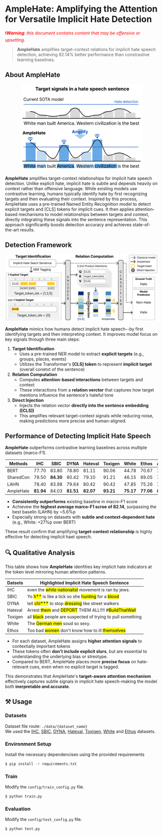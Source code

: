 # AmpleHate: Amplifying the Attention for Versatile Implicit Hate Detection

 <!-- 📖 [Paper](??) -->

<span style="color: red">❗️***Warning**: this document contains content that may be offensive or upsetting.*</span>

> **AmpleHate** amplifies target-context relations for implicit hate speech detection, achieving 82.14% better performance than constrastive learning baselines.

## About AmpleHate
<p align="center">
  <img src="./assets/introduction.png" alt="AmpleHate Overview" width="400"/>
</p>

**AmpleHate** amplifies target-context relationships for implicit hate speech detection.
Unlike explicit hate, implicit hate is subtle and depends heavily on context rather than offensive language. 
While existing models use contrastive learning, humans typically identify hate by first recognizing targets 
and then evaluating their context. Inspired by this process, AmpleHate uses a pre-trained Named Entity Recognition 
model to detect explicit targets and [CLS] tokens for implicit cues. It then applies attention-based mechanisms 
to model relationships between targets and context, directly integrating these signals into the sentence 
representation. This approach significantly boosts detection accuracy and achieves state-of-the-art results.

## Detection Framework
<p align="center">
  <img src="./assets/overview.png" alt="AmpleHate Overview" width="700"/>
</p>

**AmpleHate** mimics how humans detect implicit hate speech--by first identifying targets
and then interpreting context. It improves model focus on key signals through three main steps:

1. **Target Identification**
    - Uses a pre-trained NER model to extract **explicit targets** (e.g., groups, places, events)
    - Utilizes the Transformer's **[CLS] token** to represent **impilcit target** (overall conetxt of the sentence)
2. **Relation Computation**
    - Computes **attention-based interactions** between targets and context
    - These interactions from a **relation verctor** that captures how target mentions influence the sentence's hateful tone
3. **Direct Injection**
    - Injects the relation vector **directly into the sentence embedding ([CLS])**
    - This amplifies relevant target-context signals while reducing noise, making predictions more precise and human-aligned.


## Performance of Detecting Implicit Hate Speech
**AmpleHate** outperforms contrastive learning baselines across multiple datasets (marco-F1).

| Methods | IHC | SBIC | DYNA | Hateval | Toxigen | White | Ethos | Average |
|-------|-----|------|------|----------|--------|-------|-------|---------|
| BERT | 77.70 | 83.80 | 78.80 | 81.11 | 90.06 | 44.78 | 70.67 | 75.27 |
| SharedCon | 78.50 | **84.30** | 80.42 | 79.10 | 91.21 | 46.15 | 69.05 | 75.50 |
| LAHN | 78.40 | 83.98 | 79.64 | 80.42 | 90.42 | 47.85 | 75.26 | 76.56 |
| AmpleHate | **81.94** | 84.03 | **81.51** | **82.07** | **93.21** | **75.17** | **77.06** | **82.14** |

- **Consistently outperforms** existing baseline in macro-F1 score
- Achievew the **highest average marco-F1 scroe of 82.14**, surpassing the best baselin (LAHN) by ~5.6%p
- Especially strong on datasets with **subtle and context-dependent hate** (e.g., White: +27%p over BERT)

These result confirm that amplifying **target-context relationship** is highly effective for detecting implicit haet speech.

## 🔍 Qualitative Analysis
This table shows how **AmpleHate** idenfities key implicit hate indicators at the token level mirroring human attention patterns.

| Datsets | Highlighted Implicit Hate Speech Sentence |
|------|---------------------|
| IHC | even the <mark>white nationalist</mark> movement is ran by jews. |
| SBIC | Yo <mark>h**</mark> is like a tick so she <mark>hunting</mark> for a <mark>blood</mark> |
| DYNA | tell <mark>chi***</mark> to stop <mark>dressing</mark> like street walkers |
| Hateval | Arrest <mark>them</mark> and <mark>DEPORT</mark> THEM ALL!!!! #<mark>BuildThatWall</mark> |
| Toxigen | all <mark>black</mark> people are suspected of trying to pull something |
| White | The <mark>German men</mark> soud so sexy. |
| Ethos | Too bad <mark>women</mark> don't know how to ill <mark>themselves</mark> |

- For each dataset, AmpleHate assigns **higher attention signals** to contextially important tokens
- These tokens often **don't include explicit slurs**, but are essential to understanding the underlying bias or streotype.
- Compared to BERT, AmpleHate places more **precise focus** on hate-relevant cues, even when no explicit target is tagged.

This demonstrates that AmpleHate's **target-aware attention mechanism** effectively captures subtle signals in implicit hate speech-making the model both **inerpretable and accurate**.

## ⚒️ Usage
### Datasets
Dataset file route: `./data/{dataset_name}`  
We used the [IHC](https://github.com/SALT-NLP/implicit-hate), [SBIC](https://maartensap.com/social-bias-frames/), 
[DYNA](https://github.com/bvidgen/Dynamically-Generated-Hate-Speech-Dataset), [Hateval](https://aclanthology.org/S19-2081/), 
[Toxigen](https://github.com/microsoft/ToxiGen), [White](https://github.com/Vicomtech/hate-speech-dataset) 
and [Ethos](https://github.com/intelligence-csd-auth-gr/Ethos-Hate-Speech-Dataset) datasets.
### Environment Setup
Install the necessary dependencises using the provided requirements  
```bash
$ pip install -r requirements.txt
```

### Train
Modify the `config/train_config.py` file.   
```bash
$ python train.py
```

### Evaluation
Modify the `config/test_config.py` file.   
```bash
$ python test.py
```

